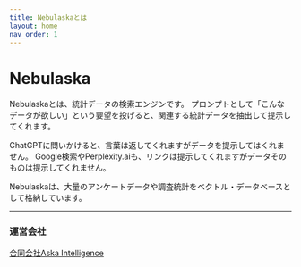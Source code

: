 ```yaml
---
title: Nebulaskaとは
layout: home
nav_order: 1
---
```


# Nebulaska

Nebulaskaとは、統計データの検索エンジンです。
プロンプトとして「こんなデータが欲しい」という要望を投げると、関連する統計データを抽出して提示してくれます。

ChatGPTに問いかけると、言葉は返してくれますがデータを提示してはくれません。
Google検索やPerplexity.aiも、リンクは提示してくれますがデータそのものは提示してくれません。

Nebulaskaは、大量のアンケートデータや調査統計をベクトル・データベースとして格納しています。




----

### 運営会社
[合同会社Aska Intelligence](https://aska-intelligence.com/ja)

